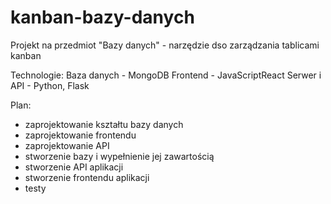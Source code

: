 # kanban-bazy-danych

Projekt na przedmiot "Bazy danych" - narzędzie dso zarządzania tablicami kanban

Technologie:
Baza danych - MongoDB
Frontend - JavaScriptReact
Serwer i API - Python, Flask

Plan:
* zaprojektowanie kształtu bazy danych
* zaprojektowanie frontendu
* zaprojektowanie API
* stworzenie bazy i wypełnienie jej zawartością
* stworzenie API aplikacji
* stworzenie frontendu aplikacji
* testy
